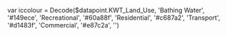 var iccolour = Decode($datapoint.KWT_Land_Use, 'Bathing Water', '#149ece', 'Recreational', '#60a88f', 'Residential', '#c687a2', 'Transport', '#d1483f', 'Commercial', '#e87c2a', '')
